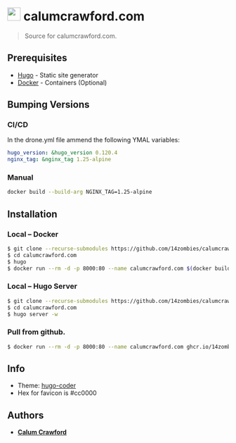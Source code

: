 # <img src="https://calumcrawford.com/favicons/apple-touch-icon.png" alt="calumcrawford.com logo" height=30 /> calumcrawford.com

> Source for calumcrawford.com.

## Prerequisites
* [Hugo](https://gohugo.io/) - Static site generator
* [Docker](https://docker.com) - Containers (Optional)

## Bumping Versions
### CI/CD
In the drone.yml file ammend the following YMAL variables:
```yaml
hugo_version: &hugo_version 0.120.4
nginx_tag: &nginx_tag 1.25-alpine
```
### Manual
```sh
docker build --build-arg NGINX_TAG=1.25-alpine
```


## Installation
### Local – Docker
```sh
$ git clone --recurse-submodules https://github.com/14zombies/calumcrawford.com
$ cd calumcrawford.com
$ hugo
$ docker run --rm -d -p 8000:80 --name calumcrawford.com $(docker build -q .)
```

### Local – Hugo Server
```sh
$ git clone --recurse-submodules https://github.com/14zombies/calumcrawford.com
$ cd calumcrawford.com
$ hugo server -w
```

### Pull from github.
```sh
$ docker run --rm -d -p 8000:80 --name calumcrawford.com ghcr.io/14zombies/calumcrawford.com
```

## Info
* Theme: [hugo-coder](https://github.com/luizdepra/hugo-coder)
* Hex for favicon is #cc0000

## Authors
* [**Calum Crawford**](https://calumcrawford.com)
